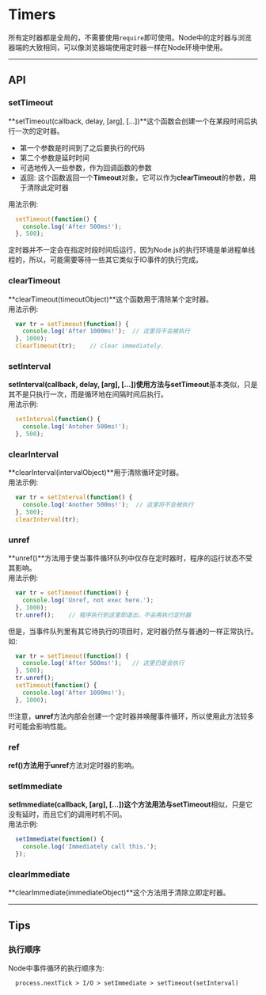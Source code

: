 # Timers
所有定时器都是全局的，不需要使用`require`即可使用。Node中的定时器与浏览器端的大致相同，可以像浏览器端使用定时器一样在Node环境中使用。

------

## API

### setTimeout
**setTimeout(callback, delay, [arg], [...])**这个函数会创建一个在某段时间后执行一次的定时器。   

  * 第一个参数是时间到了之后要执行的代码
  * 第二个参数是延时时间
  * 可选地传入一些参数，作为回调函数的参数
  * 返回: 这个函数返回一个**Timeout**对象，它可以作为**clearTimeout**的参数，用于清除此定时器

用法示例:   
```javascript
  setTimeout(function() {
    console.log('After 500ms!');
  }, 500);
```

定时器并不一定会在指定时段时间后运行，因为Node.js的执行环境是单进程单线程的，所以，可能需要等待一些其它类似于IO事件的执行完成。

### clearTimeout
**clearTimeout(timeoutObject)**这个函数用于清除某个定时器。   
用法示例:   
```javascript
  var tr = setTimeout(function() {
    console.log('After 1000ms!');  // 这里将不会被执行
  }, 1000);
  clearTimeout(tr);    // clear immediately.
```

### setInterval
**setInterval(callback, delay, [arg], [...])**使用方法与**setTimeout**基本类似，只是其不是只执行一次，而是循环地在间隔时间后执行。    
用法示例:   
```javascript
  setInterval(function() {
    console.log('Antoher 500ms!');
  }, 500);
```

### clearInterval
**clearInterval(intervalObject)**用于清除循环定时器。   
用法示例:   
```javascript
  var tr = setInterval(function() {
    console.log('Another 500ms!');  // 这里将不会被执行
  }, 500);
  clearInterval(tr);
```
### unref
**unref()**方法用于使当事件循环队列中仅存在定时器时，程序的运行状态不受其影响。   
用法示例:   
```javascript
  var tr = setTimeout(function() {
    console.log('Unref, not exec here.');
  }, 1000);
  tr.unref();    // 程序执行到这里即退出，不会再执行定时器
```

但是，当事件队列里有其它待执行的项目时，定时器仍然与普通的一样正常执行。如:   
```javascript
  var tr = setTimeout(function() {
    console.log('After 500ms!');   // 这里仍是会执行
  }, 500);
  tr.unref();
  setTimeout(function() {
    console.log('After 1000ms!');
  }, 1000);
```   
!!!注意，**unref**方法内部会创建一个定时器并唤醒事件循环，所以使用此方法较多时可能会影响性能。

### ref
**ref()**方法用于**unref**方法对定时器的影响。


### setImmediate
**setImmediate(callback, [arg], [...])**这个方法用法与**setTimeout**相似，只是它没有延时，而且它们的调用时机不同。   
用法示例:   
```javascript
  setImmediate(function() {
    console.log('Immediately call this.');
  });
```

### clearImmediate
**clearImmediate(immediateObject)**这个方法用于清除立即定时器。


------

## Tips

### 执行顺序
Node中事件循环的执行顺序为:   
```
  process.nextTick > I/O > setImmediate > setTimeout(setInterval)
```

